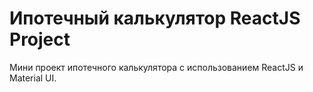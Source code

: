 # Ипотечный калькулятор ReactJS Project

Мини проект ипотечного калькулятора с использованием ReactJS и Material UI.
